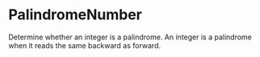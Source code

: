 # PalindromeNumber
Determine whether an integer is a palindrome. An integer is a palindrome when it reads the same backward as forward.
